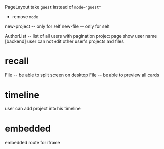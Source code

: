 PageLayout take `guest` instead of `mode="guest"`

- remove `mode`

new-project -- only for self
new-file -- only for self

AuthorList -- list of all users with pagination
project page show user name
[backend] user can not edit other user's projects and files

# recall

File -- be able to split screen on desktop
File -- be able to preview all cards

# timeline

user can add project into his timeline

# embedded

embedded route for iframe
